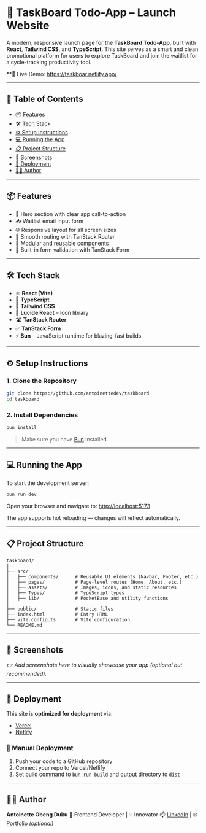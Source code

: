 

# 🚀 TaskBoard Todo-App – Launch Website

A modern, responsive launch page for the **TaskBoard Todo-App**, built with **React**, **Tailwind CSS**, and **TypeScript**. This site serves as a smart and clean promotional platform for users to explore TaskBoard and join the waitlist for a cycle-tracking productivity tool.

**🔗 Live Demo: https://taskboar.netlify.app/

---

## 📌 Table of Contents

* [📦 Features](#-features)
* [🛠 Tech Stack](#-tech-stack)
* [⚙️ Setup Instructions](#️-setup-instructions)
* [💻 Running the App](#-running-the-app)
* [📋 Project Structure](#-project-structure)
* [📸 Screenshots](#-screenshots)
* [🚀 Deployment](#-deployment)
* [👩‍💻 Author](#-author)

---

## 📦 Features

* 🚀 Hero section with clear app call-to-action
* 📥 Waitlist email input form
* 🌐 Responsive layout for all screen sizes
* 🔁 Smooth routing with TanStack Router
* 🧩 Modular and reusable components
* 🎯 Built-in form validation with TanStack Form

---

## 🛠 Tech Stack

* ⚛ **React (Vite)**
* 🧠 **TypeScript**
* 🎨 **Tailwind CSS**
* 🧩 **Lucide React** – Icon library
* 🛣 **TanStack Router**
* ✅ **TanStack Form**
* ⚡ **Bun** – JavaScript runtime for blazing-fast builds

---

## ⚙️ Setup Instructions

### 1. Clone the Repository

```bash
git clone https://github.com/antoinettedev/taskboard
cd taskboard
```

### 2. Install Dependencies

```bash
bun install
```

> Make sure you have [Bun](https://bun.sh/docs/installation) installed.

---

## 💻 Running the App

To start the development server:

```bash
bun run dev
```

Open your browser and navigate to: [http://localhost:5173](http://localhost:5173)

The app supports hot reloading — changes will reflect automatically.

---

## 📋 Project Structure

```
taskboard/
│
├── src/
│   ├── components/      # Reusable UI elements (Navbar, Footer, etc.)
│   ├── pages/           # Page-level routes (Home, About, etc.)
│   ├── assets/          # Images, icons, and static resources
│   ├── Types/           # TypeScript types
│   ├── lib/             # PocketBase and utility functions
│
├── public/              # Static files
├── index.html           # Entry HTML
├── vite.config.ts       # Vite configuration
└── README.md
```

---

## 📸 Screenshots

*👉 Add screenshots here to visually showcase your app (optional but recommended).*

---

## 🚀 Deployment

This site is **optimized for deployment** via:

* [Vercel](https://vercel.com/)
* [Netlify](https://netlify.com/)

### 🔧 Manual Deployment

1. Push your code to a GitHub repository
2. Connect your repo to Vercel/Netlify
3. Set build command to `bun run build` and output directory to `dist`

---

## 👩‍💻 Author

**Antoinette Obeng Duku**
💼 Frontend Developer | 💡 Innovator
📫 [LinkedIn](https://linkedin.com/in/your-profile) | 🌐 [Portfolio](https://your-portfolio.com) *(optional)*




